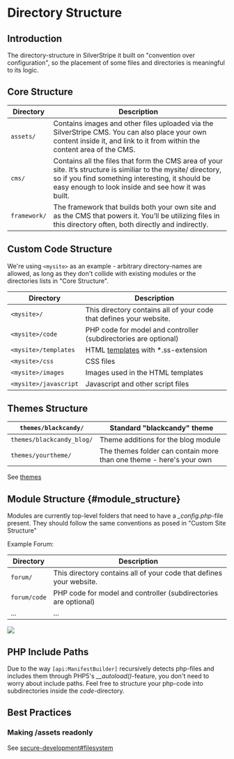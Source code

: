 # Directory Structure

## Introduction

The directory-structure in SilverStripe it built on "convention over configuration", so the placement of some files and
directories is meaningful to its logic.
 
## Core Structure

Directory   | Description
---------   | -----------
`assets/`   | Contains images and other files uploaded via the SilverStripe CMS. You can also place your own content inside it, and link to it from within the content area of the CMS.
`cms/`      | Contains all the files that form the CMS area of your site. It’s structure is similiar to the mysite/ directory, so if you find something interesting, it should be easy enough to look inside and see how it was built. 
`framework/` | The framework that builds both your own site and as the CMS that powers it. You’ll be utilizing files in this directory often, both directly and indirectly.

## Custom Code Structure

We're using `<mysite>` as an example - arbitrary directory-names are allowed, as long as they don't collide with
existing modules or the directories lists in "Core Structure".

 | Directory           | Description                                                         | 
 | ---------           | -----------                                                         | 
 | `<mysite>/`           | This directory contains all of your code that defines your website. | 
 | `<mysite>/code`       | PHP code for model and controller (subdirectories are optional)     | 
 | `<mysite>/templates`  | HTML [templates](templates) with *.ss-extension                     | 
 | `<mysite>/css `       | CSS files                                                           | 
 | `<mysite>/images `    | Images used in the HTML templates                                   | 
 | `<mysite>/javascript` | Javascript and other script files 

## Themes Structure

 | `themes/blackcandy/`      | Standard "blackcandy" theme                                         | 
 | ------------------        | ---------------------------                                         | 
 | `themes/blackcandy_blog/` | Theme additions for the blog module                                 | 
 | `themes/yourtheme/`       | The themes folder can contain more than one theme - here's your own | 


See [themes](/topics/themes)

## Module Structure		{#module_structure}

Modules are currently top-level folders that need to have a *_config.php*-file present.
They should follow the same conventions as posed in "Custom Site Structure"

Example Forum:

 | Directory  | Description                                                         | 
 | ---------  | -----------                                                         | 
 | `forum/`     | This directory contains all of your code that defines your website. | 
 | `forum/code` | PHP code for model and controller (subdirectories are optional)     | 
 | ...        | ...                                                                 | 

![](_images/modules_folder.jpg)


## PHP Include Paths

Due to the way `[api:ManifestBuilder]` recursively detects php-files and includes them through PHP5's
*__autoload()*-feature, you don't need to worry about include paths. Feel free to structure your php-code into
subdirectories inside the *code*-directory.

## Best Practices

### Making /assets readonly
See [secure-development#filesystem](/topics/security#filesystem)
